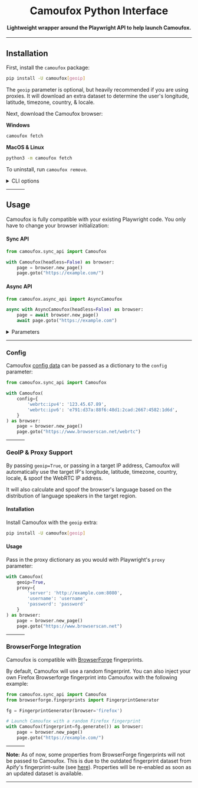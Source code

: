 <div align="center">

# Camoufox Python Interface

#### Lightweight wrapper around the Playwright API to help launch Camoufox.

</div>

---

## Installation

First, install the `camoufox` package:

```bash
pip install -U camoufox[geoip]
```

The `geoip` parameter is optional, but heavily recommended if you are using proxies. It will download an extra dataset to determine the user's longitude, latitude, timezone, country, & locale.

Next, download the Camoufox browser:

**Windows**

```bash
camoufox fetch
```

**MacOS & Linux**

```bash
python3 -m camoufox fetch
```

To uninstall, run `camoufox remove`.

<details>
<summary>CLI options</summary>

```
Usage: python -m camoufox [OPTIONS] COMMAND [ARGS]...

Options:
  --help  Show this message and exit.

Commands:
  fetch    Fetch the latest version of Camoufox
  remove   Remove all downloaded files
  test     Open the Playwright inspector
  version  Display the current version
```

</details>

<hr width=50>

## Usage

Camoufox is fully compatible with your existing Playwright code. You only have to change your browser initialization:

#### Sync API

```python
from camoufox.sync_api import Camoufox

with Camoufox(headless=False) as browser:
    page = browser.new_page()
    page.goto("https://example.com/")
```

#### Async API

```python
from camoufox.async_api import AsyncCamoufox

async with AsyncCamoufox(headless=False) as browser:
    page = await browser.new_page()
    await page.goto("https://example.com")
```

<details>
<summary>Parameters</summary>

```
Launches a new browser instance for Camoufox.
Accepts all Playwright Firefox launch options, along with the following:

Parameters:
    config (Optional[Dict[str, Any]]):
        Camoufox properties to use.
    os (Optional[ListOrString]):
        Operating system to use for the fingerprint generation.
        Can be "windows", "macos", or "linux", or a list of these to choose from randomly.
        Default: ["windows", "macos", "linux"]
    block_images (Optional[bool]):
        Whether to block all images.
    block_webrtc (Optional[bool]):
        Whether to block WebRTC entirely.
    allow_webgl (Optional[bool]):
        Whether to allow WebGL. To prevent leaks, only use this for special cases.
    geoip (Optional[Union[str, bool]]):
        Calculate longitude, latitude, timezone, country, & locale based on the IP address.
        Pass the target IP address to use, or `True` to find the IP address automatically.
    locale (Optional[str]):
        Locale to use in Camoufox.
    addons (Optional[List[str]]):
        List of Firefox addons to use.
    fonts (Optional[List[str]]):
        Fonts to load into Camoufox (in addition to the default fonts for the target `os`).
        Takes a list of font family names that are installed on the system.
    exclude_addons (Optional[List[DefaultAddons]]):
        Default addons to exclude. Passed as a list of camoufox.DefaultAddons enums.
    fingerprint (Optional[Fingerprint]):
        Use a custom BrowserForge fingerprint. Note: Not all values will be implemented.
        If not provided, a random fingerprint will be generated based on the provided os & user_agent.
    screen (Optional[Screen]):
        Constrains the screen dimensions of the generated fingerprint.
        Takes a browserforge.fingerprints.Screen instance.
    headless (Optional[bool]):
        Whether to run the browser in headless mode. Defaults to True.
    executable_path (Optional[str]):
        Custom Camoufox browser executable path.
    firefox_user_prefs (Optional[Dict[str, Any]]):
        Firefox user preferences to set.
    proxy (Optional[Dict[str, str]]):
        Proxy to use for the browser.
        Note: If geoip is True, a request will be sent through this proxy to find the target IP.
    ff_version (Optional[int]):
        Firefox version to use. Defaults to the current Camoufox version.
        To prevent leaks, only use this for special cases.
    args (Optional[List[str]]):
        Arguments to pass to the browser.
    env (Optional[Dict[str, Union[str, float, bool]]]):
        Environment variables to set.
    **launch_options (Dict[str, Any]):
        Additional Firefox launch options.
```

</details>

---

### Config

Camoufox [config data](https://github.com/daijro/camoufox?tab=readme-ov-file#fingerprint-injection) can be passed as a dictionary to the `config` parameter:

```python
from camoufox.sync_api import Camoufox

with Camoufox(
    config={
        'webrtc:ipv4': '123.45.67.89',
        'webrtc:ipv6': 'e791:d37a:88f6:48d1:2cad:2667:4582:1d6d',
    }
) as browser:
    page = browser.new_page()
    page.goto("https://www.browserscan.net/webrtc")
```

<hr width=50>

### GeoIP & Proxy Support

By passing `geoip=True`, or passing in a target IP address, Camoufox will automatically use the target IP's longitude, latitude, timezone, country, locale, & spoof the WebRTC IP address.

It will also calculate and spoof the browser's language based on the distribution of language speakers in the target region.

#### Installation

Install Camoufox with the `geoip` extra:

```bash
pip install -U camoufox[geoip]
```

#### Usage

Pass in the proxy dictionary as you would with Playwright's `proxy` parameter:

```python
with Camoufox(
    geoip=True,
    proxy={
        'server': 'http://example.com:8080',
        'username': 'username',
        'password': 'password'
    }
) as browser:
    page = browser.new_page()
    page.goto("https://www.browserscan.net")
```

<hr width=50>

### BrowserForge Integration

Camoufox is compatible with [BrowserForge](https://github.com/daijro/browserforge) fingerprints.

By default, Camoufox will use a random fingerprint. You can also inject your own Firefox Browserforge fingerprint into Camoufox with the following example:

```python
from camoufox.sync_api import Camoufox
from browserforge.fingerprints import FingerprintGenerator

fg = FingerprintGenerator(browser='firefox')

# Launch Camoufox with a random Firefox fingerprint
with Camoufox(fingerprint=fg.generate()) as browser:
    page = browser.new_page()
    page.goto("https://example.com/")
```

<hr width=50>

**Note:** As of now, some properties from BrowserForge fingerprints will not be passed to Camoufox. This is due to the outdated fingerprint dataset from Apify's fingerprint-suite (see [here](https://github.com/apify/fingerprint-suite/discussions/308)). Properties will be re-enabled as soon as an updated dataset is available.

---
